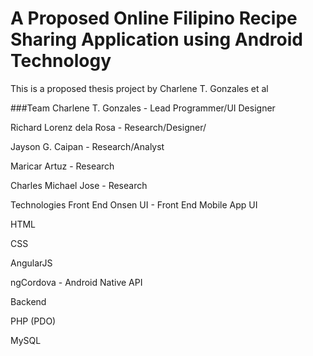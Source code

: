 A Proposed Online Filipino Recipe Sharing Application using Android Technology
===

This is a proposed thesis project by Charlene T. Gonzales et al

###Team
Charlene T. Gonzales - Lead Programmer/UI Designer

Richard Lorenz dela Rosa - Research/Designer/

Jayson G. Caipan - Research/Analyst

Maricar Artuz - Research

Charles Michael Jose - Research


Technologies
Front End
Onsen UI - Front End Mobile App UI

HTML

CSS

AngularJS 

ngCordova - Android Native API

Backend

PHP (PDO)

MySQL
